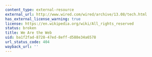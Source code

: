 ```yaml
---
content_type: external-resource
external_url: http://www.wired.com/wired/archive/13.08/tech.html
has_external_license_warning: true
license: https://en.wikipedia.org/wiki/All_rights_reserved
status: broken
title: We Are the Web
uid: ba1f2fad-8728-47ed-8eff-d588e34a6578
url_status_code: 404
wayback_url: ''
---
```

